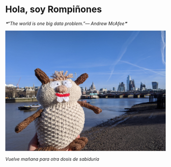 # Hola, soy Rompiñones

<!--STARTS_HERE_QUOTE_README-->
<i>❝“The world is one big data problem.”— Andrew McAfee❞</i>
<!--ENDS_HERE_QUOTE_README-->

<!--START_SECTION:update_image-->
![alt text](https://raw.githubusercontent.com/focaalvarez/rompinones/main/.github/images/IMG_20220205_104658.jpg?raw=true)
<!--END_SECTION:update_image-->

*Vuelve mañana para otra dosis de sabiduría*
